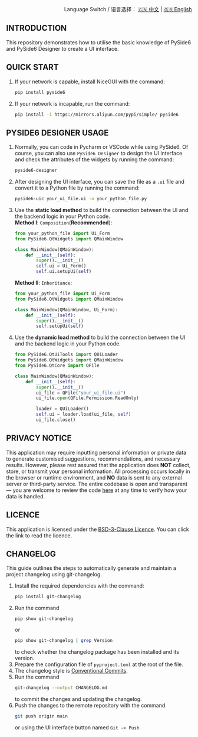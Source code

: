 <p align="right">
  Language Switch / 语言选择：
  <a href="./README.zh-CN.md">🇨🇳 中文</a> | <a href="./README.md">🇬🇧 English</a>
</p>

**INTRODUCTION**
---
This repository demonstrates how to utilise the basic knowledge of PySide6 and PySide6 Designer to create a UI
interface.

**QUICK START**
---

1. If your network is capable, install NiceGUI with the command:
    ```bash
    pip install pyside6
    ```
2. If your network is incapable, run the command:
    ```bash
    pip install -i https://mirrors.aliyun.com/pypi/simple/ pyside6
    ```

**PYSIDE6 DESIGNER USAGE**
---

1. Normally, you can code in Pycharm or VSCode while using PySide6. Of course, you can also use `PySide6 Designer` to
   design the UI interface and check the attributes of the widgets by running the command:
    ```bash
    pyside6-designer
    ```
2. After designing the UI interface, you can save the file as a `.ui` file and convert it to a Python file by running
   the command:
    ```bash
    pyside6-uic your_ui_file.ui -o your_python_file.py
    ```
3. Use the **static load method** to build the connection between the UI and the backend logic in your Python code.  
   **Method I**: `Composition`(**Recommended**):
   ```python
   from your_python_file import Ui_Form
   from PySide6.QtWidgets import QMainWindow

   class MainWindow(QMainWindow):
       def __init__(self):
           super().__init__()
           self.ui = Ui_Form()
           self.ui.setupUi(self)
   ```
   **Method II**: `Inheritance`:
   ```python
   from your_python_file import Ui_Form
   from PySide6.QtWidgets import QMainWindow

   class MainWindow(QMainWindow, Ui_Form):
       def __init__(self):
           super().__init__()
           self.setupUi(self)
   ```
4. Use the **dynamic load method** to build the connection between the UI and the backend logic in your Python code.
   ```python
   from PySide6.QtUiTools import QUiLoader
   from PySide6.QtWidgets import QMainWindow
   from PySide6.QtCore import QFile

   class MainWindow(QMainWindow):
       def __init__(self):
           super().__init__()
           ui_file = QFile("your_ui_file.ui")
           ui_file.open(QFile.Permission.ReadOnly)
   
           loader = QUiLoader()
           self.ui = loader.load(ui_file, self)
           ui_file.close()
   ```

**PRIVACY NOTICE**
---
This application may require inputting personal information or private data to generate customised suggestions,
recommendations, and necessary results. However, please rest assured that the application does **NOT** collect, store,
or transmit your personal information. All processing occurs locally in the browser or runtime environment, and **NO**
data is sent to any external server or third-party service. The entire codebase is open and transparent — you are
welcome to review the code [here](./) at any time to verify how your data is handled.

**LICENCE**
---
This application is licensed under the [BSD-3-Clause Licence](LICENCE). You can click the link to read the licence.

**CHANGELOG**
---
This guide outlines the steps to automatically generate and maintain a project changelog using git-changelog.

1. Install the required dependencies with the command:
    ```bash
    pip install git-changelog
    ```
2. Run the command
    ```bahs
    pip show git-changelog
    ```
   or
    ```bash
    pip show git-changelog | grep Version
    ```
   to check whether the changelog package has been installed and its version.
3. Prepare the configuration file of `pyproject.toml` at the root of the file.
4. The changelog style is [Conventional Commits](https://www.conventionalcommits.org/en/v1.0.0/).
5. Run the command
    ```bash
    git-changelog --output CHANGELOG.md
    ```
   to commit the changes and updating the changelog.
6. Push the changes to the remote repository with the command
    ```bash
    git push origin main
    ```
   or using the UI interface button named `Git -> Push`.